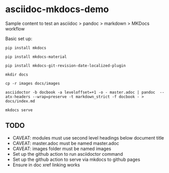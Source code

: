# asciidoc-mkdocs-demo

Sample content to test an asciidoc > pandoc > markdown > MKDocs workflow

Basic set up: 

    pip install mkdocs

    pip install mkdocs-material

    pip install mkdocs-git-revision-date-localized-plugin

    mkdir docs

    cp -r images docs/images

    asciidoctor -b docbook -a leveloffset=+1 -o - master.adoc | pandoc  --atx-headers --wrap=preserve -t markdown_strict -f docbook - > docs/index.md

    mkdocs serve

## TODO

* CAVEAT: modules must use second level headings below document title
* CAVEAT: master.adoc must be named master.adoc
* CAVEAT: images folder must be named images
* Set up the github action to run asciidoctor command
* Set up the github action to serve via mkdocs to github pages
* Ensure in doc xref linking works


